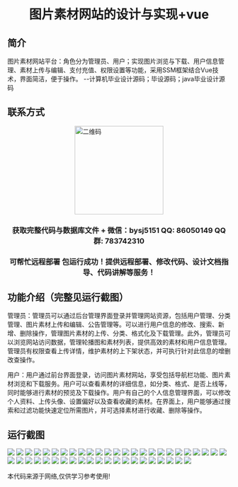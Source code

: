 <p><h1 align="center">图片素材网站的设计与实现+vue</h1></p>

## 简介
图片素材网站平台：角色分为管理员、用户；实现图片浏览与下载、用户信息管理、素材上传与编辑、支付充值、权限设置等功能，采用SSM框架结合Vue技术，界面简洁，便于操作。    --计算机毕业设计源码；毕设源码；java毕业设计源码


## 联系方式
<img src="https://bs-1329754181.cos.ap-shanghai.myqcloud.com/wx.jpg" alt="二维码" style="display: block; margin: 0 auto;" width="200px">
<p><h3 align="center">获取完整代码与数据库文件 + 微信：bysj5151 QQ: 86050149 QQ群: 783742310</h3></p>
<p><h3 align="center">可帮忙远程部署 包运行成功！提供远程部署、修改代码、设计文档指导、代码讲解等服务！</h3></p>

## 功能介绍（完整见运行截图）
管理员：管理员可以通过后台管理界面登录并管理网站资源，包括用户管理、分类管理、图片素材上传和编辑、公告管理等。可以进行用户信息的修改、搜索、新增、删除操作，管理图片素材的上传、分类、格式化及下载管理。此外，管理员可以浏览网站访问数据，管理轮播图和素材列表，提供高效的素材和用户信息管理。管理员有权限查看上传详情，维护素材的上下架状态，并可执行针对此信息的增删改查操作。

用户：用户通过前台界面登录，访问图片素材网站，享受包括导航栏功能、图片素材浏览和下载服务。用户可以查看素材的详细信息，如分类、格式、是否上线等，同时能够进行素材的预览及下载操作。用户有自己的个人信息管理界面，可以修改个人资料、上传头像、设置偏好以及查看收藏的素材。在界面上，用户能够通过搜索和过滤功能快速定位所需图片，并可选择素材进行收藏、删除等操作。


## 运行截图
![](https://bs-1329754181.cos.ap-shanghai.myqcloud.com/ssm/ImageResourceWebsite/img/001.jpg)
![](https://bs-1329754181.cos.ap-shanghai.myqcloud.com/ssm/ImageResourceWebsite/img/002.jpg)
![](https://bs-1329754181.cos.ap-shanghai.myqcloud.com/ssm/ImageResourceWebsite/img/003.jpg)
![](https://bs-1329754181.cos.ap-shanghai.myqcloud.com/ssm/ImageResourceWebsite/img/004.jpg)
![](https://bs-1329754181.cos.ap-shanghai.myqcloud.com/ssm/ImageResourceWebsite/img/005.jpg)
![](https://bs-1329754181.cos.ap-shanghai.myqcloud.com/ssm/ImageResourceWebsite/img/006.jpg)
![](https://bs-1329754181.cos.ap-shanghai.myqcloud.com/ssm/ImageResourceWebsite/img/007.jpg)
![](https://bs-1329754181.cos.ap-shanghai.myqcloud.com/ssm/ImageResourceWebsite/img/008.jpg)
![](https://bs-1329754181.cos.ap-shanghai.myqcloud.com/ssm/ImageResourceWebsite/img/009.jpg)
![](https://bs-1329754181.cos.ap-shanghai.myqcloud.com/ssm/ImageResourceWebsite/img/010.jpg)
![](https://bs-1329754181.cos.ap-shanghai.myqcloud.com/ssm/ImageResourceWebsite/img/011.jpg)
![](https://bs-1329754181.cos.ap-shanghai.myqcloud.com/ssm/ImageResourceWebsite/img/012.jpg)
![](https://bs-1329754181.cos.ap-shanghai.myqcloud.com/ssm/ImageResourceWebsite/img/013.jpg)
![](https://bs-1329754181.cos.ap-shanghai.myqcloud.com/ssm/ImageResourceWebsite/img/014.jpg)
![](https://bs-1329754181.cos.ap-shanghai.myqcloud.com/ssm/ImageResourceWebsite/img/015.jpg)
![](https://bs-1329754181.cos.ap-shanghai.myqcloud.com/ssm/ImageResourceWebsite/img/016.jpg)
![](https://bs-1329754181.cos.ap-shanghai.myqcloud.com/ssm/ImageResourceWebsite/img/017.jpg)
![](https://bs-1329754181.cos.ap-shanghai.myqcloud.com/ssm/ImageResourceWebsite/img/018.jpg)
![](https://bs-1329754181.cos.ap-shanghai.myqcloud.com/ssm/ImageResourceWebsite/img/019.jpg)
![](https://bs-1329754181.cos.ap-shanghai.myqcloud.com/ssm/ImageResourceWebsite/img/020.jpg)
![](https://bs-1329754181.cos.ap-shanghai.myqcloud.com/ssm/ImageResourceWebsite/img/021.jpg)
![](https://bs-1329754181.cos.ap-shanghai.myqcloud.com/ssm/ImageResourceWebsite/img/022.jpg)
![](https://bs-1329754181.cos.ap-shanghai.myqcloud.com/ssm/ImageResourceWebsite/img/023.jpg)
![](https://bs-1329754181.cos.ap-shanghai.myqcloud.com/ssm/ImageResourceWebsite/img/024.jpg)
![](https://bs-1329754181.cos.ap-shanghai.myqcloud.com/ssm/ImageResourceWebsite/img/025.jpg)
![](https://bs-1329754181.cos.ap-shanghai.myqcloud.com/ssm/ImageResourceWebsite/img/026.jpg)
![](https://bs-1329754181.cos.ap-shanghai.myqcloud.com/ssm/ImageResourceWebsite/img/027.jpg)
![](https://bs-1329754181.cos.ap-shanghai.myqcloud.com/ssm/ImageResourceWebsite/img/028.jpg)
![](https://bs-1329754181.cos.ap-shanghai.myqcloud.com/ssm/ImageResourceWebsite/img/029.jpg)
![](https://bs-1329754181.cos.ap-shanghai.myqcloud.com/ssm/ImageResourceWebsite/img/030.jpg)
![](https://bs-1329754181.cos.ap-shanghai.myqcloud.com/ssm/ImageResourceWebsite/img/031.jpg)
![](https://bs-1329754181.cos.ap-shanghai.myqcloud.com/ssm/ImageResourceWebsite/img/032.jpg)
![](https://bs-1329754181.cos.ap-shanghai.myqcloud.com/ssm/ImageResourceWebsite/img/033.jpg)
![](https://bs-1329754181.cos.ap-shanghai.myqcloud.com/ssm/ImageResourceWebsite/img/034.jpg)
![](https://bs-1329754181.cos.ap-shanghai.myqcloud.com/ssm/ImageResourceWebsite/img/035.jpg)
![](https://bs-1329754181.cos.ap-shanghai.myqcloud.com/ssm/ImageResourceWebsite/img/036.jpg)
![](https://bs-1329754181.cos.ap-shanghai.myqcloud.com/ssm/ImageResourceWebsite/img/037.jpg)
![](https://bs-1329754181.cos.ap-shanghai.myqcloud.com/ssm/ImageResourceWebsite/img/038.jpg)
![](https://bs-1329754181.cos.ap-shanghai.myqcloud.com/ssm/ImageResourceWebsite/img/039.jpg)
![](https://bs-1329754181.cos.ap-shanghai.myqcloud.com/ssm/ImageResourceWebsite/img/040.jpg)
![](https://bs-1329754181.cos.ap-shanghai.myqcloud.com/ssm/ImageResourceWebsite/img/041.jpg)
![](https://bs-1329754181.cos.ap-shanghai.myqcloud.com/ssm/ImageResourceWebsite/img/042.jpg)
![](https://bs-1329754181.cos.ap-shanghai.myqcloud.com/ssm/ImageResourceWebsite/img/043.jpg)
![](https://bs-1329754181.cos.ap-shanghai.myqcloud.com/ssm/ImageResourceWebsite/img/044.jpg)
![](https://bs-1329754181.cos.ap-shanghai.myqcloud.com/ssm/ImageResourceWebsite/img/045.jpg)
![](https://bs-1329754181.cos.ap-shanghai.myqcloud.com/ssm/ImageResourceWebsite/img/046.jpg)

<p>本代码来源于网络,仅供学习参考使用!</p>
